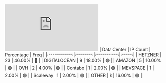 ![Diagramm](https://github.com/obajay/StateSync-snapshots/blob/main/Projects/Cheqd/1/README.md)
| Data Center | IP Count | Percentage | Freq |
|:------------:|:--------:|:-----------:|:-----:|
| HETZNER | 23 | 46.00% | 🔴 |
| DIGITALOCEAN | 9 | 18.00% | 🟢 |
| AMAZON | 5 | 10.00% | 🟢 |
| OVH | 2 | 4.00% | 🟢 |
| Contabo | 1 | 2.00% | 🟢 |
| MEVSPACE | 1 | 2.00% | 🟢 |
| Scaleway | 1 | 2.00% | 🟢 |
| OTHER | 8 | 16.00% | 🟢 |